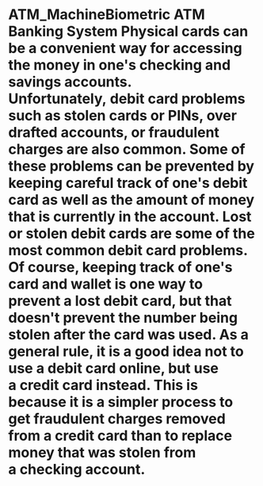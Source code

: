 # ATM_MachineBiometric ATM Banking System Physical cards can be a convenient way for accessing the money in one's checking and savings accounts. Unfortunately, debit card problems such as stolen cards or PINs, over drafted accounts, or fraudulent charges are also common. Some of these problems can be prevented by keeping careful track of one's debit card as well as the amount of money that is currently in the account. Lost or stolen debit cards are some of the most common debit card problems. Of course, keeping track of one's card and wallet is one way to prevent a lost debit card, but that doesn't prevent the number being stolen after the card was used. As a general rule, it is a good idea not to use a debit card online, but use a credit card instead. This is because it is a simpler process to get fraudulent charges removed from a credit card than to replace money that was stolen from a checking account.
